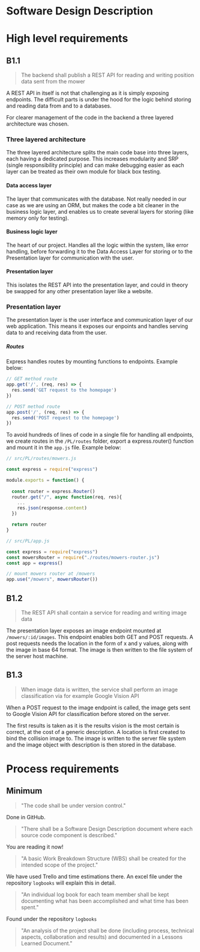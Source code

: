 # Software Design Description

# High level requirements

## B1.1

> The backend shall publish a REST API for reading and writing position data sent from the mower

A REST API in itself is not that challenging as it is simply exposing endpoints.
The difficult parts is under the hood for the logic behind storing and reading data from and to a databases.

For clearer management of the code in the backend a three layered architecture was chosen.


### Three layered architecture

The three layered architecture splits the main code base into three layers, each having a dedicated purpose.
This increases modularity and SRP (single responsibility principle) and can make debugging easier as each layer can be treated as their own module for black box testing.

#### Data access layer

The layer that communicates with the database. Not really needed in our case as we are using an ORM, but makes the code a bit cleaner in the business logic layer, and enables us to create several layers for storing (like memory only for testing).

#### Business logic layer

The heart of our project. Handles all the logic within the system, like error handling, before forwarding it to the Data Access Layer for storing or to the Presentation layer for communication with the user.

#### Presentation layer

This isolates the REST API into the presentation layer, and could in theory be swapped for any other presentation layer like a website.

### Presentation layer

The presentation layer is the user interface and communication layer of our web application.
This means it exposes our enpoints and handles serving data to and receiving data from the user.


##### Routes

Express handles routes by mounting functions to endpoints.
Example below:

```js
// GET method route
app.get('/', (req, res) => {
  res.send('GET request to the homepage')
})

// POST method route
app.post('/', (req, res) => {
  res.send('POST request to the homepage')
})
```

To avoid hundreds of lines of code in a single file for handling all endpoints, we create routes in the `/PL/routes` folder, export a express.router() function and mount it in the `app.js` file.
Example below:

```js
// src/PL/routes/mowers.js

const express = require("express")

module.exports = function() {
    
  const router = express.Router()
  router.get("/", async function(req, res){
    ...
    res.json(response.content)
  })

  return router
}

// src/PL/app.js

const express = require("express")
const mowersRouter = require("./routes/mowers-router.js")
const app = express()

// mount mowers router at /mowers
app.use("/mowers", mowersRouter())

```


## B1.2

> The REST API shall contain a service for reading and writing image data

The presentation layer exposes an image endpoint mounted at `/mowers/:id/images`.
This endpoint enables both GET and POST requests.
A post requests needs the location in the form of x and y values, along with the image in base 64 format.
The image is then written to the file system of the server host machine.



## B1.3

> When image data is written, the service shall perform an image classification via for example Google Vision API

When a POST request to the image endpoint is called, the image gets sent to Google Vision API for classification before stored on the server.

The first results is taken as it is the results vision is the most certain is correct, at the cost of a generic description.
A location is first created to bind the collision image to.
The image is written to the server file system and the image object with description is then stored in the database.


# Process requirements

## Minimum

> "The code shall be under version control." 

Done in GitHub.

> "There shall be a Software Design Description document where each source code component is described." 

You are reading it now!

> "A basic Work Breakdown Structure (WBS) shall be created for the intended scope of the project." 

We have used Trello and time estimations there.
An excel file under the repository `logbooks` will explain this in detail.

> "An individual log book for each team member shall be kept documenting what has been accomplished and what time has been spent." 

Found under the repository `logbooks`

> "An analysis of the project shall be done (including process, technical aspects, collaboration and results) and documented in a Lessons Learned Document." 

